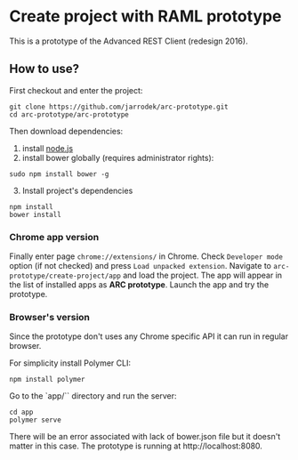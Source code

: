 # Create project with RAML prototype

This is a prototype of the Advanced REST Client (redesign 2016).

## How to use?

First checkout and enter the project:

```
git clone https://github.com/jarrodek/arc-prototype.git
cd arc-prototype/arc-prototype
```

Then download dependencies:

1) install [node.js](https://nodejs.org/)
2) install bower globally (requires administrator rights):
```
sudo npm install bower -g
```

3) Install project's dependencies

```
npm install
bower install
```

### Chrome app version
Finally enter page `chrome://extensions/` in Chrome. Check `Developer mode` option (if not checked) and press `Load unpacked extension`. Navigate to `arc-prototype/create-project/app` and load the project. The app will appear in the list of installed apps as **ARC prototype**.
Launch the app and try the prototype.

### Browser's version
Since the prototype don't uses any Chrome specific API it can run in regular browser.

For simplicity install Polymer CLI:
```
npm install polymer
```
Go to the `app/`` directory and run the server:
```
cd app
polymer serve
```

There will be an error associated with lack of bower.json file but it doesn't matter in this case. The prototype is running at http://localhost:8080.
